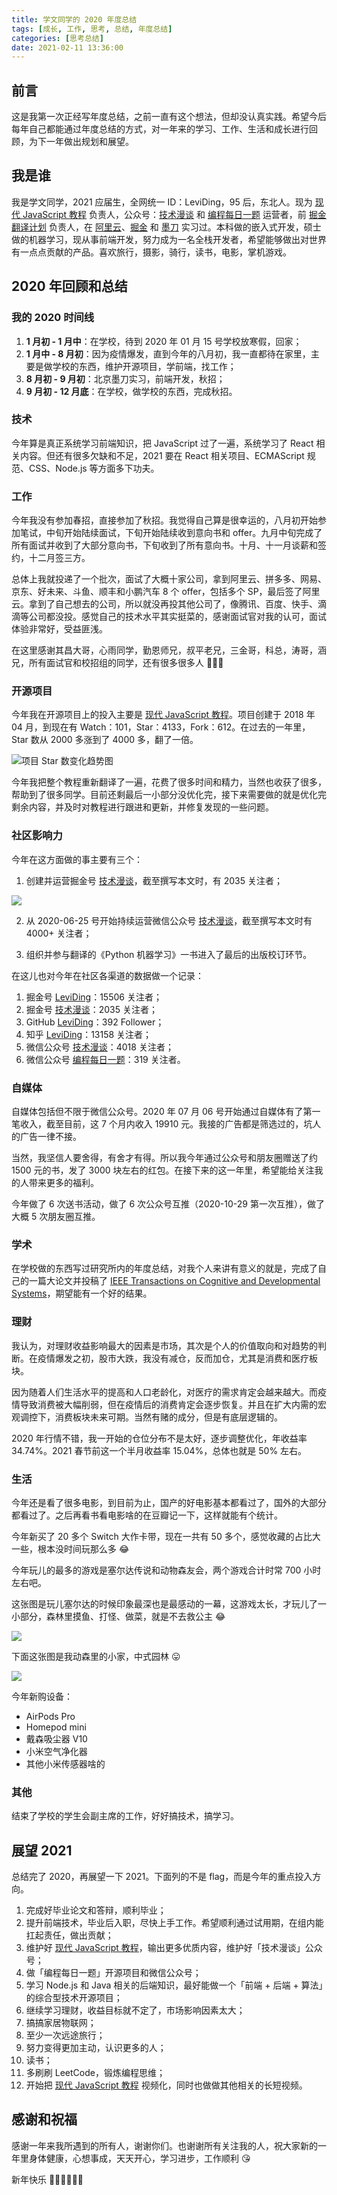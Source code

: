 ```yaml
---
title: 学文同学的 2020 年度总结
tags: [成长, 工作, 思考, 总结, 年度总结]
categories: [思考总结]
date: 2021-02-11 13:36:00
---
```


## 前言

这是我第一次正经写年度总结，之前一直有这个想法，但却没认真实践。希望今后每年自己都能通过年度总结的方式，对一年来的学习、工作、生活和成长进行回顾，为下一年做出规划和展望。

<!-- more -->

## 我是谁

我是学文同学，2021 应届生，全网统一 ID：LeviDing，95 后，东北人。现为 [现代 JavaScript 教程](https://github.com/javascript-tutorial/zh.javascript.info) 负责人，公众号：[技术漫谈](https://user-images.githubusercontent.com/26959437/103859492-184f6c80-50f5-11eb-8187-a94b4302403f.png) 和 [编程每日一题](https://user-images.githubusercontent.com/26959437/103859917-d672f600-50f5-11eb-9cd5-fb059ec15eb8.png) 运营者，前 [掘金翻译计划](https://github.com/xitu/gold-miner) 负责人，在 [阿里云](https://www.aliyun.com/)、[掘金](https://juejin.cn/) 和 [墨刀](https://modao.cc/) 实习过。本科做的嵌入式开发，硕士做的机器学习，现从事前端开发，努力成为一名全栈开发者，希望能够做出对世界有一点点贡献的产品。喜欢旅行，摄影，骑行，读书，电影，掌机游戏。

## 2020 年回顾和总结

### 我的 2020 时间线

1. **1 月初 - 1 月中**：在学校，待到 2020 年 01 月 15 号学校放寒假，回家；
2. **1 月中 - 8 月初**：因为疫情爆发，直到今年的八月初，我一直都待在家里，主要是做学校的东西，维护开源项目，学前端，找工作；
3. **8 月初 - 9 月初**：北京墨刀实习，前端开发，秋招；
4. **9 月初 - 12 月底**：在学校，做学校的东西，完成秋招。


### 技术

今年算是真正系统学习前端知识，把 JavaScript 过了一遍，系统学习了 React 相关内容。但还有很多欠缺和不足，2021 要在 React 相关项目、ECMAScript 规范、CSS、Node.js 等方面多下功夫。


### 工作

今年我没有参加春招，直接参加了秋招。我觉得自己算是很幸运的，八月初开始参加笔试，中旬开始陆续面试，下旬开始陆续收到意向书和 offer。九月中旬完成了所有面试并收到了大部分意向书，下旬收到了所有意向书。十月、十一月谈薪和签约，十二月签三方。

总体上我就投递了一个批次，面试了大概十家公司，拿到阿里云、拼多多、网易、京东、好未来、斗鱼、顺丰和小鹏汽车 8 个 offer，包括多个 SP，最后签了阿里云。拿到了自己想去的公司，所以就没再投其他公司了，像腾讯、百度、快手、滴滴等公司都没投。感觉自己的技术水平其实挺菜的，感谢面试官对我的认可，面试体验非常好，受益匪浅。

在这里感谢其昌大哥，心雨同学，勤恩师兄，叔平老兄，三金哥，科总，涛哥，涵兄，所有面试官和校招组的同学，还有很多很多人 👏👏👏


### 开源项目

今年我在开源项目上的投入主要是 [现代 JavaScript 教程](https://github.com/javascript-tutorial/zh.javascript.info)。项目创建于 2018 年 04 月，到现在有 Watch：101，Star：4133，Fork：612。在过去的一年里，Star 数从 2000 多涨到了 4000 多，翻了一倍。

![项目 Star 数变化趋势图](https://p3-juejin.byteimg.com/tos-cn-i-k3u1fbpfcp/a27048f5fa60430ab48c66ba555335bd~tplv-k3u1fbpfcp-watermark.image)

今年我把整个教程重新翻译了一遍，花费了很多时间和精力，当然也收获了很多，帮助到了很多同学。目前还剩最后一小部分没优化完，接下来需要做的就是优化完剩余内容，并及时对教程进行跟进和更新，并修复发现的一些问题。


### 社区影响力

今年在这方面做的事主要有三个：

1. 创建并运营掘金号 [技术漫谈](https://juejin.cn/user/1451011080718557)，截至撰写本文时，有 2035 关注者；

![](https://p3-juejin.byteimg.com/tos-cn-i-k3u1fbpfcp/03cf6cf827fb4310bc89d56fc5c38b3f~tplv-k3u1fbpfcp-watermark.image)

2. 从 2020-06-25 号开始持续运营微信公众号 [技术漫谈](https://user-images.githubusercontent.com/26959437/103859492-184f6c80-50f5-11eb-8187-a94b4302403f.png)，截至撰写本文时有 4000+ 关注者；

3. 组织并参与翻译的《Python 机器学习》一书进入了最后的出版校订环节。

在这儿也对今年在社区各渠道的数据做一个记录：

1. 掘金号 [LeviDing](https://juejin.cn/user/3949101465995197/posts)：15506 关注者；
2. 掘金号 [技术漫谈](https://juejin.cn/user/1451011080718557)：2035 关注者；
3. GitHub [LeviDing](https://github.com/leviding)：392 Follower；
4. 知乎 [LeviDing](https://www.zhihu.com/people/leviding)：13158 关注者；
5. 微信公众号 [技术漫谈](https://user-images.githubusercontent.com/26959437/103859492-184f6c80-50f5-11eb-8187-a94b4302403f.png)：4018 关注者；
6. 微信公众号 [编程每日一题](https://user-images.githubusercontent.com/26959437/103859917-d672f600-50f5-11eb-9cd5-fb059ec15eb8.png)：319 关注者。


### 自媒体

自媒体包括但不限于微信公众号。2020 年 07 月 06 号开始通过自媒体有了第一笔收入，截至目前，这 7 个月内收入 19910 元。我接的广告都是筛选过的，坑人的广告一律不接。

当然，我坚信人要舍得，有舍才有得。所以我今年通过公众号和朋友圈赠送了约 1500 元的书，发了 3000 块左右的红包。在接下来的这一年里，希望能给关注我的人带来更多的福利。

今年做了 6 次送书活动，做了 6 次公众号互推（2020-10-29 第一次互推），做了大概 5 次朋友圈互推。


### 学术

在学校做的东西写过研究所内的年度总结，对我个人来讲有意义的就是，完成了自己的一篇大论文并投稿了 [IEEE Transactions on Cognitive and Developmental Systems](https://cis.ieee.org/publications/t-cognitive-and-developmental-systems)，期望能有一个好的结果。


### 理财

我认为，对理财收益影响最大的因素是市场，其次是个人的价值取向和对趋势的判断。在疫情爆发之初，股市大跌，我没有减仓，反而加仓，尤其是消费和医疗板块。

因为随着人们生活水平的提高和人口老龄化，对医疗的需求肯定会越来越大。而疫情导致消费被大幅削弱，但在疫情后的消费肯定会逐步恢复。并且在扩大内需的宏观调控下，消费板块未来可期。当然有赌的成分，但是有底层逻辑的。

2020 年行情不错，我一开始的仓位分布不是太好，逐步调整优化，年收益率 34.74%。2021 春节前这一个半月收益率 15.04%，总体也就是 50% 左右。


### 生活

今年还是看了很多电影，到目前为止，国产的好电影基本都看过了，国外的大部分都看过了。之后再看书看电影啥的在豆瓣记一下，这样就能有个统计。

今年新买了 20 多个 Switch 大作卡带，现在一共有 50 多个，感觉收藏的占比大一些，根本没时间玩那么多 😂

今年玩儿的最多的游戏是塞尔达传说和动物森友会，两个游戏合计时常 700 小时左右吧。

这张图是玩儿塞尔达的时候印象最深也是最感动的一幕，这游戏太长，才玩儿了一小部分，森林里摸鱼、打怪、做菜，就是不去救公主 😂

![](https://p9-juejin.byteimg.com/tos-cn-i-k3u1fbpfcp/678e1062b0c844b9811190b26fa11124~tplv-k3u1fbpfcp-watermark.image)

下面这张图是我动森里的小家，中式园林 😛

![](https://p3-juejin.byteimg.com/tos-cn-i-k3u1fbpfcp/0a68197a8bc948f59f063e417b77aade~tplv-k3u1fbpfcp-watermark.image)

今年新购设备：

- AirPods Pro
- Homepod mini
- 戴森吸尘器 V10
- 小米空气净化器
- 其他小米传感器啥的


### 其他

结束了学校的学生会副主席的工作，好好搞技术，搞学习。


## 展望 2021

总结完了 2020，再展望一下 2021。下面列的不是 flag，而是今年的重点投入方向。

1. 完成好毕业论文和答辩，顺利毕业；
2. 提升前端技术，毕业后入职，尽快上手工作。希望顺利通过试用期，在组内能扛起责任，做出贡献；
3. 维护好 [现代 JavaScript 教程](https://github.com/javascript-tutorial/zh.javascript.info)，输出更多优质内容，维护好「技术漫谈」公众号；
4. 做「编程每日一题」开源项目和微信公众号；
5. 学习 Node.js 和 Java 相关的后端知识，最好能做一个「前端 + 后端 + 算法」的综合型技术开源项目；
6. 继续学习理财，收益目标就不定了，市场影响因素太大；
7. 搞搞家居物联网；
8. 至少一次远途旅行；
9. 努力变得更加主动，认识更多的人；
10. 读书；
11. 多刷刷 LeetCode，锻炼编程思维；
12. 开始把 [现代 JavaScript 教程](https://github.com/javascript-tutorial/zh.javascript.info) 视频化，同时也做做其他相关的长短视频。


## 感谢和祝福

感谢一年来我所遇到的所有人，谢谢你们。也谢谢所有关注我的人，祝大家新的一年里身体健康，心想事成，天天开心，学习进步，工作顺利 😘

新年快乐 🧨🧨🧨🧨🧨🧨